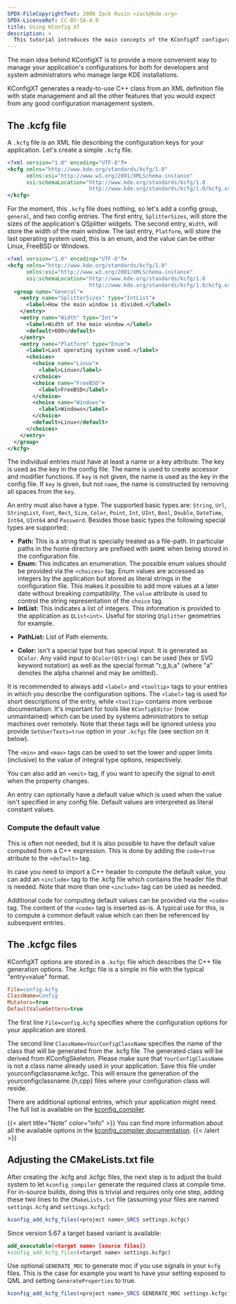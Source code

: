 ```yaml
---
SPDX-FileCopyrightText: 2006 Zack Rusin <zack@kde.org>
SPDX-LicenseRef: CC-BY-SA-4.0
title: Using KConfig XT
description: >
  This tutorial introduces the main concepts of the KConfigXT configuration framework and shows how to efficiently use it in applications.
---
```


The main idea behind KConfigXT is to provide a more convenient way to manage
your application's configurations for both for developers and system
administrators who manage large KDE installations.

KConfigXT generates a ready-to-use C++ class from an XML definition file
with state management and all the other features that you would expect from any
good configuration management system.

## The .kcfg file

A `.kcfg` file is an XML file describing the configuration keys for your
application. Let's create a simple `.kcfg` file.


```xml
<?xml version="1.0" encoding="UTF-8"?>
<kcfg xmlns="http://www.kde.org/standards/kcfg/1.0"
      xmlns:xsi="http://www.w3.org/2001/XMLSchema-instance"
      xsi:schemaLocation="http://www.kde.org/standards/kcfg/1.0
                          http://www.kde.org/standards/kcfg/1.0/kcfg.xsd" >
</kcfg>
```

For the moment, this `.kcfg` file does nothing, so let's add a config group, `general`,
and two config entries. The first entry, `SplitterSizes`, will store the sizes of the
application's QSplitter widgets. The second entry, `Width`, will store the width of the
main window. The last entry, `Platform`, will store the last operating system used, this
is an enum, and the value can be either Linux, FreeBSD or Windows.

```xml
<?xml version="1.0" encoding="UTF-8"?>
<kcfg xmlns="http://www.kde.org/standards/kcfg/1.0"
      xmlns:xsi="http://www.w3.org/2001/XMLSchema-instance"
      xsi:schemaLocation="http://www.kde.org/standards/kcfg/1.0
                          http://www.kde.org/standards/kcfg/1.0/kcfg.xsd" >
  <group name="General">
    <entry name="SplitterSizes" type="IntList">
      <label>How the main window is divided.</label>
    </entry>
    <entry name="Width" type="Int">
      <label>Width of the main window.</label>
      <default>600</default>
    </entry>
    <entry name="Platform" type="Enum">
      <label>Last operating system used.</label>
      <choices>
        <choice name="Linux">
          <label>Linux</label>
        </choice>
        <choice name="FreeBSD">
          <label>FreeBSD</label>
        </choice>
        <choice name="Windows">
          <label>Windows</label>
        </choice>
        <default>Linux</default>
      </choices>
    </entry>
  </group>
</kcfg>
```

The individual entries must have at least a name or a key attribute. The key is used
as the key in the config file. The name is used to create accessor and modifier
functions.  If `key` is not given, the name is used as the key in the config file. If `key` is
given, but not `name`, the name is constructed by removing all spaces from the `key`.

An entry must also have a type. The supported basic types are: `String`, `Url`,
`StringList`, `Font`, `Rect`, `Size`, `Color`, `Point`, `Int`, `UInt`, `Bool`, `Double`,
`DateTime`, `Int64`, `UInt64` and `Password`. Besides those basic types the following
special types are supported: 

+ **Path:** This is a string that is specially treated as a file-path. In particular
paths in the home directory are prefixed with `$HOME` when being stored in the
configuration file.
+ **Enum:** This indicates an enumeration. The possible enum values should be provided
via the `<choices>` tag. Enum values are accessed as integers by the application but
stored as literal strings in the configuration file. This makes it possible to add more values
at a later date without breaking compatibility. The `value` attribute is used to control
the string representation of the `choice` tag.
+ **IntList:** This indicates a list of integers. This information is provided to the
application as `QList<int>`. Useful for storing `QSplitter` geometries for example.
* **PathList:** List of Path elements.
+ **Color:** isn't a special type but has special input. It is generated as `QColor`.
Any valid input to `QColor(QString)` can be used (hex or SVG keyword notation) as well
as the special format "r,g,b,a" (where "a" denotes the alpha channel and may be omitted).

It is recommended to always add `<label>` and `<tooltip>` tags to your entries in
which you describe the configuration options. The `<label>` tag is used for short
descriptions of the entry, while `<tooltip>` contains more verbose documentation. It's
important for tools like `KConfigEditor` (now unmaintained) which can be used by
systems administrators to setup machines over remotely. Note that these tags
will be ignored unless you provide `SetUserTexts=true` option in your `.kcfgc` file
(see section on it below).

The `<min>` and `<max>` tags can be used to set the lower and upper limits (inclusive) to the value of integral type options, respectively.

You can also add an `<emit>` tag, if you want to specify the signal to emit when the
property changes.

An entry can optionally have a default value which is used when the value
isn't specified in any config file. Default values are interpreted as literal constant
values. 

### Compute the default value

This is often not needed, but it is also possible to have the default value computed
from a C++ expression. This is done by adding the `code=true` atribute to the
`<default>` tag.

In case you need to import a C++ header to compute the default value, you can add an
`<include>` tag to the .kcfg file which contains the header file that is needed.
Note that more than one `<include>` tag can be used as needed.

Additional code for computing default values can be provided via the `<code>` tag.
The content of the `<code>` tag is inserted as-is. A typical use for this, is to
compute a common default value which can then be referenced by subsequent entries.

## The .kcfgc files

KConfigXT options are stored in a `.kcfgc` file which describes the C++ file generation
options. The .kcfgc file is a simple ini file with the typical "entry=value" format.

```ini
File=config.kcfg
ClassName=Config
Mutators=true
DefaultValueGetters=true
```

The first line `File=config.kcfg` specifies where the configuration options for your
application are stored.

The second line `ClassName=YourConfigClassName` specifies the name of the class
that will be generated from the .kcfg file. The generated class will be derived from
KConfigSkeleton. Please make sure that `YourConfigClassName` is not a class name already
used in your application. Save this file under yourconfigclassname.kcfgc. This will ensure
the generation of the yourconfigclassname.{h,cpp} files where your configuration class will
reside.

There are additional optional entries, which your application might need. The full list is
available on the [kconfig_compiler](https://api.kde.org/frameworks/kconfig/html/kconfig_compiler.html).

{{< alert title="Note" color="info" >}}
You can find more information about all the available options in the
[kconfig_compiler documentation](https://api.kde.org/frameworks/kconfig/html/kconfig_compiler.html).
{{< /alert >}}

## Adjusting the CMakeLists.txt file

After creating the .kcfg and .kcfgc files, the next step is to adjust the build system to let
`kconfig_compiler` generate the required class at compile time. For in-source builds,
doing this is trivial and requires only one step, adding these two lines to the `CMakeLists.txt`
file (assuming your files are named `settings.kcfg` and `settings.kcfgc`): 

```cmake
kconfig_add_kcfg_files(<project name>_SRCS settings.kcfgc)
```

Since version 5.67 a target based variant is available: 

```cmake
add_executable(<target name> [source files])
kconfig_add_kcfg_files(<target name> settings.kcfgc)
```

Use optional `GENERATE_MOC` to generate moc if you use signals in your `kcfg` files.
This is the case for example you want to have your setting exposed to QML and setting
`GenerateProperties` to true.

```cmake
kconfig_add_kcfg_files(<project name>_SRCS GENERATE_MOC settings.kcfgc)
```
